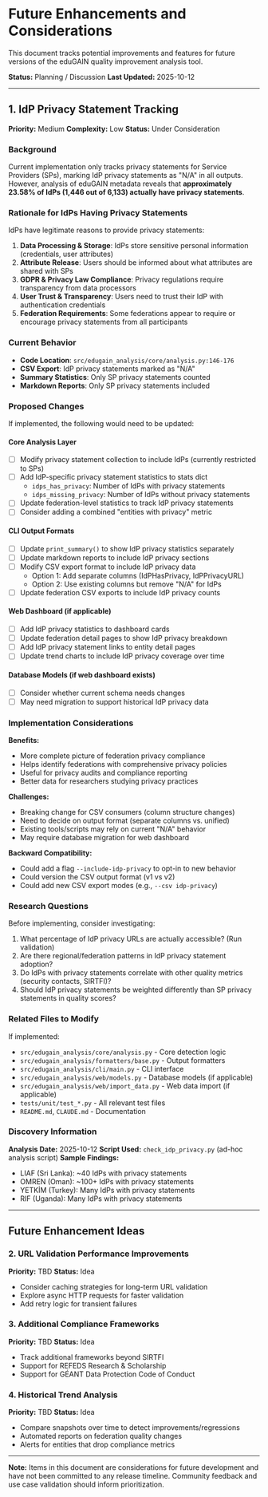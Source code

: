 # Future Enhancements and Considerations

This document tracks potential improvements and features for future versions of the eduGAIN quality improvement analysis tool.

**Status:** Planning / Discussion
**Last Updated:** 2025-10-12

---

## 1. IdP Privacy Statement Tracking

**Priority:** Medium
**Complexity:** Low
**Status:** Under Consideration

### Background

Current implementation only tracks privacy statements for Service Providers (SPs), marking IdP privacy statements as "N/A" in all outputs. However, analysis of eduGAIN metadata reveals that **approximately 23.58% of IdPs (1,446 out of 6,133) actually have privacy statements**.

### Rationale for IdPs Having Privacy Statements

IdPs have legitimate reasons to provide privacy statements:

1. **Data Processing & Storage**: IdPs store sensitive personal information (credentials, user attributes)
2. **Attribute Release**: Users should be informed about what attributes are shared with SPs
3. **GDPR & Privacy Law Compliance**: Privacy regulations require transparency from data processors
4. **User Trust & Transparency**: Users need to trust their IdP with authentication credentials
5. **Federation Requirements**: Some federations appear to require or encourage privacy statements from all participants

### Current Behavior

- **Code Location**: `src/edugain_analysis/core/analysis.py:146-176`
- **CSV Export**: IdP privacy statements marked as "N/A"
- **Summary Statistics**: Only SP privacy statements counted
- **Markdown Reports**: Only SP privacy statements included

### Proposed Changes

If implemented, the following would need to be updated:

#### Core Analysis Layer
- [ ] Modify privacy statement collection to include IdPs (currently restricted to SPs)
- [ ] Add IdP-specific privacy statement statistics to stats dict
  - `idps_has_privacy`: Number of IdPs with privacy statements
  - `idps_missing_privacy`: Number of IdPs without privacy statements
- [ ] Update federation-level statistics to track IdP privacy statements
- [ ] Consider adding a combined "entities with privacy" metric

#### CLI Output Formats
- [ ] Update `print_summary()` to show IdP privacy statistics separately
- [ ] Update markdown reports to include IdP privacy sections
- [ ] Modify CSV export format to include IdP privacy data
  - Option 1: Add separate columns (IdPHasPrivacy, IdPPrivacyURL)
  - Option 2: Use existing columns but remove "N/A" for IdPs
- [ ] Update federation CSV exports to include IdP privacy counts

#### Web Dashboard (if applicable)
- [ ] Add IdP privacy statistics to dashboard cards
- [ ] Update federation detail pages to show IdP privacy breakdown
- [ ] Add IdP privacy statement links to entity detail pages
- [ ] Update trend charts to include IdP privacy coverage over time

#### Database Models (if web dashboard exists)
- [ ] Consider whether current schema needs changes
- [ ] May need migration to support historical IdP privacy data

### Implementation Considerations

**Benefits:**
- More complete picture of federation privacy compliance
- Helps identify federations with comprehensive privacy policies
- Useful for privacy audits and compliance reporting
- Better data for researchers studying privacy practices

**Challenges:**
- Breaking change for CSV consumers (column structure changes)
- Need to decide on output format (separate columns vs. unified)
- Existing tools/scripts may rely on current "N/A" behavior
- May require database migration for web dashboard

**Backward Compatibility:**
- Could add a flag `--include-idp-privacy` to opt-in to new behavior
- Could version the CSV output format (v1 vs v2)
- Could add new CSV export modes (e.g., `--csv idp-privacy`)

### Research Questions

Before implementing, consider investigating:
1. What percentage of IdP privacy URLs are actually accessible? (Run validation)
2. Are there regional/federation patterns in IdP privacy statement adoption?
3. Do IdPs with privacy statements correlate with other quality metrics (security contacts, SIRTFI)?
4. Should IdP privacy statements be weighted differently than SP privacy statements in quality scores?

### Related Files to Modify

If implemented:
- `src/edugain_analysis/core/analysis.py` - Core detection logic
- `src/edugain_analysis/formatters/base.py` - Output formatters
- `src/edugain_analysis/cli/main.py` - CLI interface
- `src/edugain_analysis/web/models.py` - Database models (if applicable)
- `src/edugain_analysis/web/import_data.py` - Web data import (if applicable)
- `tests/unit/test_*.py` - All relevant test files
- `README.md`, `CLAUDE.md` - Documentation

### Discovery Information

**Analysis Date:** 2025-10-12
**Script Used:** `check_idp_privacy.py` (ad-hoc analysis script)
**Sample Findings:**
- LIAF (Sri Lanka): ~40 IdPs with privacy statements
- OMREN (Oman): ~100+ IdPs with privacy statements
- YETKİM (Turkey): Many IdPs with privacy statements
- RIF (Uganda): Many IdPs with privacy statements

---

## Future Enhancement Ideas

### 2. URL Validation Performance Improvements
**Priority:** TBD
**Status:** Idea

- Consider caching strategies for long-term URL validation
- Explore async HTTP requests for faster validation
- Add retry logic for transient failures

### 3. Additional Compliance Frameworks
**Priority:** TBD
**Status:** Idea

- Track additional frameworks beyond SIRTFI
- Support for REFEDS Research & Scholarship
- Support for GÉANT Data Protection Code of Conduct

### 4. Historical Trend Analysis
**Priority:** TBD
**Status:** Idea

- Compare snapshots over time to detect improvements/regressions
- Automated reports on federation quality changes
- Alerts for entities that drop compliance metrics

---

**Note:** Items in this document are considerations for future development and have not been committed to any release timeline. Community feedback and use case validation should inform prioritization.
